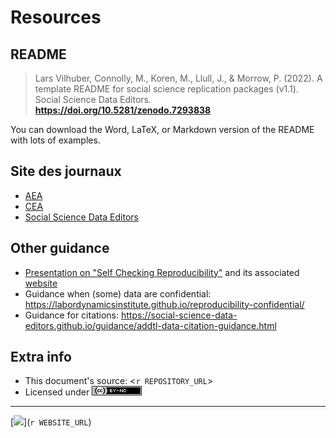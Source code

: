 
# Resources



## README

> Lars Vilhuber, Connolly, M., Koren, M., Llull, J., & Morrow, P. (2022). A template README for social science replication packages (v1.1). Social Science Data Editors. **<https://doi.org/10.5281/zenodo.7293838>**

You can download the Word, LaTeX, or Markdown version of the README with lots of examples.

## Site des journaux

- [AEA](https://aeadataeditor.github.io/aea-de-guidance/)
- [CEA](https://www.economics.ca/cje-journal-policies)
- [Social Science Data Editors](https://social-science-data-editors.github.io/guidance/)

## Other guidance

- [Presentation on "Self Checking Reproducibility"](https://larsvilhuber.github.io/self-checking-reproducibility/presentation/) and its associated [website](https://larsvilhuber.github.io/self-checking-reproducibility/)
- Guidance when (some) data are confidential: <https://labordynamicsinstitute.github.io/reproducibility-confidential/>
- Guidance for citations: <https://social-science-data-editors.github.io/guidance/addtl-data-citation-guidance.html>

## Extra info


- This document's source: <`r REPOSITORY_URL`>
- Licensed under [![CC BY-NC 4.0](/images/cc-by-nc-80x15.png)](https://creativecommons.org/licenses/by-nc/4.0/)

---

[![](qrcode.png)](`r WEBSITE_URL`)